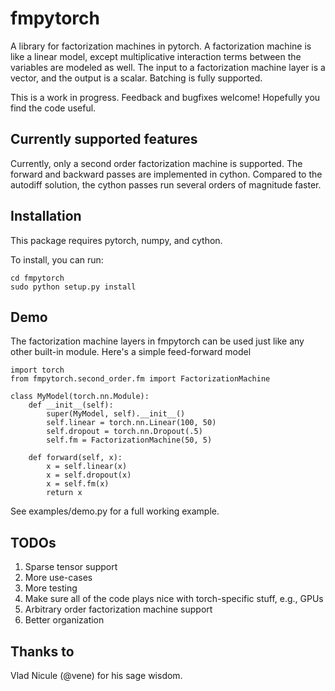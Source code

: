 # fmpytorch

A library for factorization machines in pytorch. A factorization
machine is like a linear model, except multiplicative interaction
terms between the variables are modeled as well. The input to a factorization
machine layer is a vector, and the output is a scalar. Batching is fully
supported.

This is a work in progress. Feedback and bugfixes welcome! Hopefully you
find the code useful.

## Currently supported features

Currently, only a second order factorization machine is supported. The
forward and backward passes are implemented in cython. Compared to the
autodiff solution, the cython passes run several orders of magnitude
faster.

## Installation

This package requires pytorch, numpy, and cython.

To install, you can run:

```
cd fmpytorch
sudo python setup.py install
```

## Demo

The factorization machine layers in fmpytorch can be used just like any other built-in module. Here's a simple feed-forward model

```
import torch
from fmpytorch.second_order.fm import FactorizationMachine

class MyModel(torch.nn.Module):
    def __init__(self):
        super(MyModel, self).__init__()
        self.linear = torch.nn.Linear(100, 50)
        self.dropout = torch.nn.Dropout(.5)
        self.fm = FactorizationMachine(50, 5)

    def forward(self, x):
        x = self.linear(x)
        x = self.dropout(x)
        x = self.fm(x)
        return x
```

See examples/demo.py for a full working example.

## TODOs

1. Sparse tensor support
2. More use-cases
3. More testing
4. Make sure all of the code plays nice with torch-specific stuff, e.g., GPUs
5. Arbitrary order factorization machine support
6. Better organization

## Thanks to

Vlad Nicule (@vene) for his sage wisdom.
